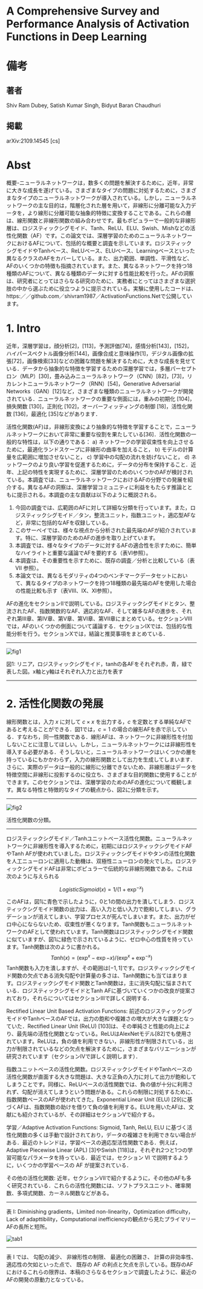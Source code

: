 # A Comprehensive Survey and Performance Analysis of Activation Functions in Deep Learning

# 備考
## 著者
Shiv Ram Dubey, Satish Kumar Singh, Bidyut Baran Chaudhuri
## 掲載
arXiv:2109.14545 [cs]

# Abst

概要-ニューラルネットワークは，数多くの問題を解決するために，近年，非常に大きな成長を遂げている。さまざまなタイプの問題に対処するために，さまざまなタイプのニューラルネットワークが導入されている。しかし，ニューラルネットワークの主な目的は，階層化された層を用いて，非線形に分離可能な入力データを，より線形に分離可能な抽象的特徴に変換することである。これらの層は、線形関数と非線形関数の組み合わせです。最もポピュラーで一般的な非線形層は、ロジスティックシグモイド、Tanh、ReLU、ELU、Swish、Mishなどの活性化関数（AF）です。この論文では、深層学習のためのニューラルネットワークにおけるAFについて、包括的な概要と調査を示しています。ロジスティックシグモイドやTanhベース、ReLUベース、ELUベース、Learningベースといった異なるクラスのAFをカバーしている。また、出力範囲、単調性、平滑性など、AFのいくつかの特徴も指摘されています。また、異なるネットワークを持つ18種類のAFについて、異なる種類のデータに対する性能比較を行った。AFの洞察は、研究者にとってはさらなる研究のために、実務者にとってはさまざまな選択肢の中から選ぶために役立つように提示されている。実験に使用したコードは、https:／／github.com／shivram1987／ActivationFunctions.Netで公開しています。

# 1. Intro

近年，深層学習は，顔分析[2]，[113]，予測評価[74]，感情分析[143]，[152]，ハイパースペクトル画像分析[144]，画像合成と意味操作[1]，デジタル画像の拡張[72]，画像検索[33]などの困難な問題を解決するために，大きな成長を見せている．データから抽象的な特徴を学習するための深層学習では，多層パーセプトロン（MLP）[30]，畳み込みニューラルネットワーク（CNN）[82]，[73]，リカレントニューラルネットワーク（RNN）[54]，Generative Adversarial Networks（GAN）[12]など，さまざまな種類のニューラルネットワークが開発されている．ニューラルネットワークの重要な側面には，重みの初期化 [104]，損失関数 [130]，正則化 [102]，オーバーフィッティングの制御 [18]，活性化関数 [136]，最適化 [35]などがあります．

活性化関数(AF)は，非線形変換により抽象的な特徴を学習することで，ニューラルネットワークにおいて非常に重要な役割を果たしている[36]．活性化関数の一般的な特性は，以下の通りである： a) ネットワークの学習収束性を向上させるために，最適化ランドスケープに非線形の曲率を加えること， b) モデルの計算量を広範囲に増加させないこと， c) 学習中の勾配の流れを妨げないこと， d) ネットワークのより良い学習を促進するために，データの分布を保持すること．近年、上記の特性を実現するために、深層学習のためのいくつかのAFが検討されている。本調査では、ニューラルネットワークにおけるAFの分野での発展を紹介する。異なるAFの洞察は、深層学習コミュニティに利益をもたらす推論とともに提示される。本調査の主な貢献は以下のように概説される。

1. 今回の調査では、広範囲のAFに対して詳細な分類を行っています。また，ロジスティックシグモイド／タン，整流ユニット，指数ユニット，適応型AFなど，非常に包括的なAFを収録している。
1. このサーベイでは、様々な視点から分析された最先端のAFが紹介されています。特に、深層学習のためのAFの進歩を取り上げています。
1. 本調査では、様々なタイプのデータに対するAFの適合性を示すために、簡単なハイライトと重要な議論でAFを要約する（表VI参照）。
1. 本調査は、その重要性を示すために、既存の調査／分析と比較している（表 VII 参照）。
1. 本論文では、異なるモダリティの4つのベンチマークデータセットにおいて、異なるタイプのネットワークを持つ18種類の最先端のAFを使用した場合の性能比較も示す（表VIII、IX、XI参照）。

AFの進化をセクションIIで説明している。ロジスティックシグモイドとタン、整流されたAF、指数関数的なAF、適応的なAF、そして雑多なAFの進歩を、それぞれ第III章、第IV章、第V章、第VI章、第VII章にまとめている。セクションVIIIでは，AFのいくつかの側面について議論する．セクションIXでは、包括的な性能分析を行う。セクションXでは，結論と推奨事項をまとめている．

---

![fig1](https://raw.githubusercontent.com/rurusasu/paper/master/AI%E6%8A%80%E8%A1%93/%E3%83%8B%E3%83%A5%E3%83%BC%E3%83%A9%E3%83%AB%E3%83%8D%E3%83%83%E3%83%88%E3%83%AF%E3%83%BC%E3%82%AF/A%20Comprehensive%20Survey%20and%20Performance%20Analysis%20of%20Activation%20Functions%20in%20Deep%20Learning/%E7%94%BB%E5%83%8F/fig1.png)

図1: リニア，ロジスティックシグモイド，tanhの各AFをそれぞれ赤，青，緑で表した図。x軸とy軸はそれぞれ入力と出力を表す

---

# 2. 活性化関数の発展

線形関数とは，入力 $x$ に対して $c \times x$ を出力する，$c$ を定数とする単純なAFであると考えることができる．図1では，$c = 1$ の場合の線形AFを赤で示している．すなわち，同一性関数である．線形AFは、ネットワークに非線形性を付加しないことに注意してほしい。しかし，ニューラルネットワークには非線形性を導入する必要がある．そうしないと，ニューラルネットワークはいくつかの層を持っているにもかかわらず，入力の線形関数として出力を生成してしまいます．さらに、実際のデータは一般的に線形に分離できないため、非線形層はデータを特徴空間に非線形に投影するのに役立ち、さまざまな目的関数に使用することができます。このセクションでは、深層学習のためのAFの進化について概観します。異なる特性と特徴的なタイプの観点から、図2に分類を示す。

---

![fig2](https://raw.githubusercontent.com/rurusasu/paper/master/AI%E6%8A%80%E8%A1%93/%E3%83%8B%E3%83%A5%E3%83%BC%E3%83%A9%E3%83%AB%E3%83%8D%E3%83%83%E3%83%88%E3%83%AF%E3%83%BC%E3%82%AF/A%20Comprehensive%20Survey%20and%20Performance%20Analysis%20of%20Activation%20Functions%20in%20Deep%20Learning/%E7%94%BB%E5%83%8F/fig2.png)

活性化関数の分類。

---

ロジスティックシグモイド／Tanhユニットベース活性化関数。ニューラルネットワークに非線形性を導入するために，初期にはロジスティックシグモイドAFやTanh AFが使われていました。ロジスティックシグモイドやタンの活性化関数を人工ニューロンに適用した動機は、双極性ニューロンの発火でした。ロジスティックシグモイドAFは非常にポピュラーで伝統的な非線形関数である。これは次のように与えられる

$$
Logistic Sigmoid(x) = 1 / (1 + \exp^{-x})
$$

このAFは，図1に青色で示したように，0と1の間の出力を潰してしまう．ロジスティックシグモイド関数の出力は、高い入力と低い入力で飽和してしまい、グラデーションが消えてしまい、学習プロセスが死んでしまいます。また、出力がゼロ中心にならないため、収束性が悪くなります。Tanh関数もニューラルネットワークのAFとして使われています。Tanh関数はロジスティックシグモイド関数に似ていますが、図1に緑色で示されているように、ゼロ中心の性質を持っています。Tanh関数は次のように書かれる。
$$
Tanh(x) = (\exp^x - \exp{-x}) / (\exp^x + \exp^{-x})
$$
Tanh関数も入力を潰しますが、その範囲は$[-1, 1]$です。ロジスティックシグモイド関数の欠点である消失勾配や計算量の多さは、Tanh関数にも当てはまります。ロジスティックシグモイド関数とTanh関数は，主に消失勾配に悩まされている．ロジスティックシグモイドとTanh AFに基づいていくつかの改良が提案されており，それらについてはセクションIIIで詳しく説明する．

Rectified Linear Unit Based Activation Functions: 前述のロジスティックシグモイドやTanhベースのAFでは，出力の飽和や複雑さの増大が大きな課題となっていた．Rectified Linear Unit (ReLU) [103]は、その単純さと性能の向上により、最先端の活性化関数となっている。ReLUはAlexNetモデル[82]でも使用されています。ReLUは，負の値を利用できない，非線形性が制限されている，出力が制限されているなどの欠点を解決するために，さまざまなバリエーションが研究されています（セクションIVで詳しく説明します）．

指数ユニットベースの活性化関数。ロジスティックシグモイドやTanhベースの活性化関数が直面する大きな問題は、大きな正負の入力に対して出力が飽和してしまうことです。同様に、ReLUベースの活性関数では、負の値が十分に利用されず、勾配が消えてしまうという問題がある。これらの制限に対処するために、指数関数ベースのAFが使われてきた。Exponential Linear Unit (ELU) [29]に基づくAFは、指数関数の助けを借りて負の値を利用する。ELUを用いたAFは、文献にも紹介されているが、その詳細はセクションVで紹介する。

学習／Adaptive Activation Functions: Sigmoid, Tanh, ReLU, ELU に基づく活性化関数の多くは手動で設計されており，データの複雑さを利用できない場合がある．最近のトレンドは，学習ベースの適応型活性関数である．例えば，Adaptive Piecewise Linear (APL) [3]やSwish [118]は，それぞれ2つと1つの学習可能なパラメータを持っている．最近では，セクション VI で説明するように，いくつかの学習ベースの AF が提案されている．

その他の活性化関数: 近年，セクションVIIで紹介するように，その他のAFも多く研究されている．これらの活性化関数には、ソフトプラスユニット、確率関数、多項式関数、カーネル関数などがある。

---

表 I: Diminishing gradients，Limited non-linearity，Optimization difficulty，Lack of adapttibility，Computational inefficiencyの観点から見たプライマリーAFの長所と短所。

![tab1]()

---

表 I では、 勾配の減少、 非線形性の制限、 最適化の困難さ、 計算の非効率性、 適応性の欠如といった点で、 既存の AF の利点と欠点を示している。既存のAFにおけるこれらの限界は、本稿のさらなるセクションで調査したように、最近のAFの開発の原動力となっている。